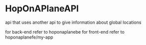 # HopOnAPlaneAPI
api that uses another api to give information about global locations

for back-end refer to hoponaplanebe
for front-end refer to hoponaplanefe/my-app
